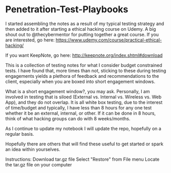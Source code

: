 # Penetration-Test-Playbooks

I started assembling the notes as a result of my typical testing strategy and then added to it after starting a ethical hacking course on Udemy. A big shout out to @thecybermentor for putting together a great course. If you are interested, go here: https://www.udemy.com/course/practical-ethical-hacking/

If you want KeepNote, go here: http://keepnote.org/index.shtml#download

This is a collection of testing notes for what I consider budget constrained tests. I have found that, more times than not, sticking to these during testing engagements yields a plethora of feedback and recommendations to the client, especially when you are boxed into short engagement windows.

What is a short engagement window?, you may ask. Personally, I am involved in testing that is siloed (External vs. Internal vs. Wireless vs. Web App), and they do not overlap. It is all white box testing, due to the interest of time/budget and typically, I have less than 8 hours for any one test whether it be an external, internal, or other. If it can be done in 8 hours, think of what hacking groups can do with 8 weeks/months.

As I continue to update my notebook I will update the repo, hopefully on a regular basis.

Hopefully there are others that will find these useful to get started or spark an idea within yourselves.

Instructions:
Download tar.gz file
Select "Restore" from File menu
Locate the tar.gz file on your computer
